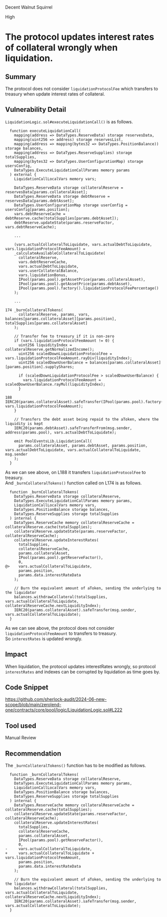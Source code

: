Decent Walnut Squirrel

High

# The protocol updates interest rates of collateral wrongly when liquidation.

## Summary
The protocol does not consider `liquidationProtocolFee` which transfers to treasury when update interest rates of collateral.

## Vulnerability Detail
`LiquidationLogic.sol#executeLiquidationCall()` is as follows.
```solidity
  function executeLiquidationCall(
    mapping(address => DataTypes.ReserveData) storage reservesData,
    mapping(uint256 => address) storage reservesList,
    mapping(address => mapping(bytes32 => DataTypes.PositionBalance)) storage balances,
    mapping(address => DataTypes.ReserveSupplies) storage totalSupplies,
    mapping(bytes32 => DataTypes.UserConfigurationMap) storage usersConfig,
    DataTypes.ExecuteLiquidationCallParams memory params
  ) external {
    LiquidationCallLocalVars memory vars;

    DataTypes.ReserveData storage collateralReserve = reservesData[params.collateralAsset];
    DataTypes.ReserveData storage debtReserve = reservesData[params.debtAsset];
    DataTypes.UserConfigurationMap storage userConfig = usersConfig[params.position];
    vars.debtReserveCache = debtReserve.cache(totalSupplies[params.debtAsset]);
    debtReserve.updateState(params.reserveFactor, vars.debtReserveCache);

    ...

    (vars.actualCollateralToLiquidate, vars.actualDebtToLiquidate, vars.liquidationProtocolFeeAmount) =
    _calculateAvailableCollateralToLiquidate(
      collateralReserve,
      vars.debtReserveCache,
      vars.actualDebtToLiquidate,
      vars.userCollateralBalance,
      vars.liquidationBonus,
      IPool(params.pool).getAssetPrice(params.collateralAsset),
      IPool(params.pool).getAssetPrice(params.debtAsset),
      IPool(params.pool).factory().liquidationProtocolFeePercentage()
    );

    ...

174 _burnCollateralTokens(
      collateralReserve, params, vars, balances[params.collateralAsset][params.position], totalSupplies[params.collateralAsset]
    );

    // Transfer fee to treasury if it is non-zero
    if (vars.liquidationProtocolFeeAmount != 0) {
      uint256 liquidityIndex = collateralReserve.getNormalizedIncome();
      uint256 scaledDownLiquidationProtocolFee = vars.liquidationProtocolFeeAmount.rayDiv(liquidityIndex);
      uint256 scaledDownUserBalance = balances[params.collateralAsset][params.position].supplyShares;

      if (scaledDownLiquidationProtocolFee > scaledDownUserBalance) {
        vars.liquidationProtocolFeeAmount = scaledDownUserBalance.rayMul(liquidityIndex);
      }

188   IERC20(params.collateralAsset).safeTransfer(IPool(params.pool).factory().treasury(), vars.liquidationProtocolFeeAmount);
    }

    // Transfers the debt asset being repaid to the aToken, where the liquidity is kept
    IERC20(params.debtAsset).safeTransferFrom(msg.sender, address(params.pool), vars.actualDebtToLiquidate);

    emit PoolEventsLib.LiquidationCall(
      params.collateralAsset, params.debtAsset, params.position, vars.actualDebtToLiquidate, vars.actualCollateralToLiquidate, msg.sender
    );
  }
```
As we can see above, on L188 it transfers `liquidationProtocolFee` to treasury.   
And `_burnCollateralTokens()` function called on L174 is as follows.
```solidity
  function _burnCollateralTokens(
    DataTypes.ReserveData storage collateralReserve,
    DataTypes.ExecuteLiquidationCallParams memory params,
    LiquidationCallLocalVars memory vars,
    DataTypes.PositionBalance storage balances,
    DataTypes.ReserveSupplies storage totalSupplies
  ) internal {
    DataTypes.ReserveCache memory collateralReserveCache = collateralReserve.cache(totalSupplies);
    collateralReserve.updateState(params.reserveFactor, collateralReserveCache);
    collateralReserve.updateInterestRates(
      totalSupplies,
      collateralReserveCache,
      params.collateralAsset,
      IPool(params.pool).getReserveFactor(),
      0,
@>    vars.actualCollateralToLiquidate,
      params.position,
      params.data.interestRateData
    );

    // Burn the equivalent amount of aToken, sending the underlying to the liquidator
    balances.withdrawCollateral(totalSupplies, vars.actualCollateralToLiquidate, collateralReserveCache.nextLiquidityIndex);
    IERC20(params.collateralAsset).safeTransfer(msg.sender, vars.actualCollateralToLiquidate);
  }
```
As we can see above, the protocol does not consider `liquidationProtocolFeeAmount` to transfers to treasury.   
So `interestRates` is updated wrongly.

## Impact
When liquidation, the protocol updates interestRates wrongly, so protocol `interestRates` and indexes can be corrupted by liquidation as time goes by.

## Code Snippet
https://github.com/sherlock-audit/2024-06-new-scope/blob/main/zerolend-one/contracts/core/pool/logic/LiquidationLogic.sol#L222

## Tool used

Manual Review

## Recommendation
The `_burnCollateralTokens()` function has to be modified as follows.
```solidity
  function _burnCollateralTokens(
    DataTypes.ReserveData storage collateralReserve,
    DataTypes.ExecuteLiquidationCallParams memory params,
    LiquidationCallLocalVars memory vars,
    DataTypes.PositionBalance storage balances,
    DataTypes.ReserveSupplies storage totalSupplies
  ) internal {
    DataTypes.ReserveCache memory collateralReserveCache = collateralReserve.cache(totalSupplies);
    collateralReserve.updateState(params.reserveFactor, collateralReserveCache);
    collateralReserve.updateInterestRates(
      totalSupplies,
      collateralReserveCache,
      params.collateralAsset,
      IPool(params.pool).getReserveFactor(),
      0,
-     vars.actualCollateralToLiquidate,
+     vars.actualCollateralToLiquidate + vars.liquidationProtocolFeeAmount,
      params.position,
      params.data.interestRateData
    );

    // Burn the equivalent amount of aToken, sending the underlying to the liquidator
    balances.withdrawCollateral(totalSupplies, vars.actualCollateralToLiquidate, collateralReserveCache.nextLiquidityIndex);
    IERC20(params.collateralAsset).safeTransfer(msg.sender, vars.actualCollateralToLiquidate);
  }
```
